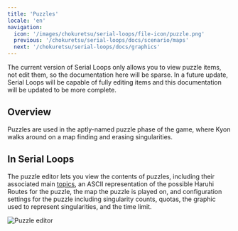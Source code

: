 ```yaml
---
title: 'Puzzles'
locale: 'en'
navigation:
  icon: '/images/chokuretsu/serial-loops/file-icon/puzzle.png'
  previous: '/chokuretsu/serial-loops/docs/scenario/maps'
  next: '/chokuretsu/serial-loops/docs/graphics'
---
```


The current version of Serial Loops only allows you to view puzzle items, not edit them, so the documentation here will be sparse.
In a future update, Serial Loops will be capable of fully editing items and this documentation will be updated to be more complete.

## Overview
Puzzles are used in the aptly-named puzzle phase of the game, where Kyon walks around on a map finding and erasing singularities.

## In Serial Loops
The puzzle editor lets you view the contents of puzzles, including their associated main [topics](../misc/topics), an ASCII representation of the
possible Haruhi Routes for the puzzle, the map the puzzle is played on, and configuration settings for the puzzle including singularity counts,
quotas, the graphic used to represent singularities, and the time limit.

![Puzzle editor](/images/chokuretsu/serial-loops/puzzle-editing.png)